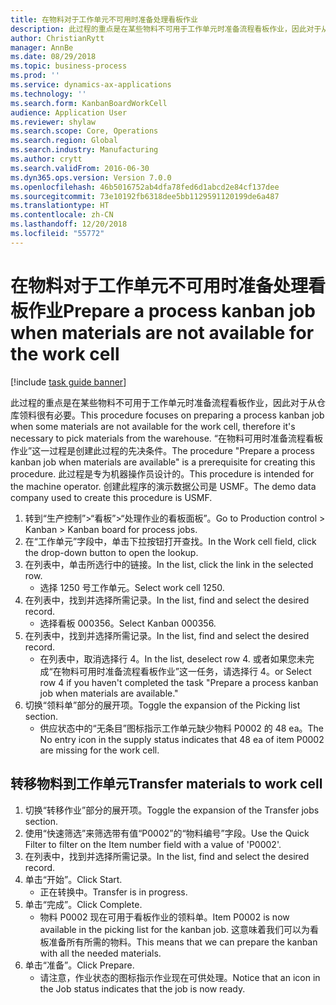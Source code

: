 ```yaml
---
title: 在物料对于工作单元不可用时准备处理看板作业
description: 此过程的重点是在某些物料不可用于工作单元时准备流程看板作业，因此对于从仓库领料很有必要。
author: ChristianRytt
manager: AnnBe
ms.date: 08/29/2018
ms.topic: business-process
ms.prod: ''
ms.service: dynamics-ax-applications
ms.technology: ''
ms.search.form: KanbanBoardWorkCell
audience: Application User
ms.reviewer: shylaw
ms.search.scope: Core, Operations
ms.search.region: Global
ms.search.industry: Manufacturing
ms.author: crytt
ms.search.validFrom: 2016-06-30
ms.dyn365.ops.version: Version 7.0.0
ms.openlocfilehash: 46b5016752ab4dfa78fed6d1abcd2e84cf137dee
ms.sourcegitcommit: 73e10192fb6318dee5bb1129591120199de6a487
ms.translationtype: HT
ms.contentlocale: zh-CN
ms.lasthandoff: 12/20/2018
ms.locfileid: "55772"
---
```

# <a name="prepare-a-process-kanban-job-when-materials-are-not-available-for-the-work-cell"></a><span data-ttu-id="65a88-103">在物料对于工作单元不可用时准备处理看板作业</span><span class="sxs-lookup"><span data-stu-id="65a88-103">Prepare a process kanban job when materials are not available for the work cell</span></span>

[!include [task guide banner](../../includes/task-guide-banner.md)]

<span data-ttu-id="65a88-104">此过程的重点是在某些物料不可用于工作单元时准备流程看板作业，因此对于从仓库领料很有必要。</span><span class="sxs-lookup"><span data-stu-id="65a88-104">This procedure focuses on preparing a process kanban job when some materials are not available for the work cell, therefore it's necessary to pick materials from the warehouse.</span></span> <span data-ttu-id="65a88-105">“在物料可用时准备流程看板作业”这一过程是创建此过程的先决条件。</span><span class="sxs-lookup"><span data-stu-id="65a88-105">The procedure "Prepare a process kanban job when materials are available" is a prerequisite for creating this procedure.</span></span> <span data-ttu-id="65a88-106">此过程是专为机器操作员设计的。</span><span class="sxs-lookup"><span data-stu-id="65a88-106">This procedure is intended for the machine operator.</span></span> <span data-ttu-id="65a88-107">创建此程序的演示数据公司是 USMF。</span><span class="sxs-lookup"><span data-stu-id="65a88-107">The demo data company used to create this procedure is USMF.</span></span>

1. <span data-ttu-id="65a88-108">转到“生产控制”>“看板”>“处理作业的看板面板”。</span><span class="sxs-lookup"><span data-stu-id="65a88-108">Go to Production control > Kanban > Kanban board for process jobs.</span></span>
2. <span data-ttu-id="65a88-109">在“工作单元”字段中，单击下拉按钮打开查找。</span><span class="sxs-lookup"><span data-stu-id="65a88-109">In the Work cell field, click the drop-down button to open the lookup.</span></span>
3. <span data-ttu-id="65a88-110">在列表中，单击所选行中的链接。</span><span class="sxs-lookup"><span data-stu-id="65a88-110">In the list, click the link in the selected row.</span></span>
    * <span data-ttu-id="65a88-111">选择 1250 号工作单元。</span><span class="sxs-lookup"><span data-stu-id="65a88-111">Select work cell 1250.</span></span>  
4. <span data-ttu-id="65a88-112">在列表中，找到并选择所需记录。</span><span class="sxs-lookup"><span data-stu-id="65a88-112">In the list, find and select the desired record.</span></span>
    * <span data-ttu-id="65a88-113">选择看板 000356。</span><span class="sxs-lookup"><span data-stu-id="65a88-113">Select Kanban 000356.</span></span>  
5. <span data-ttu-id="65a88-114">在列表中，找到并选择所需记录。</span><span class="sxs-lookup"><span data-stu-id="65a88-114">In the list, find and select the desired record.</span></span>
    * <span data-ttu-id="65a88-115">在列表中，取消选择行 4。</span><span class="sxs-lookup"><span data-stu-id="65a88-115">In the list, deselect row 4.</span></span> <span data-ttu-id="65a88-116">或者如果您未完成“在物料可用时准备流程看板作业”这一任务，请选择行 4。</span><span class="sxs-lookup"><span data-stu-id="65a88-116">or Select row 4 if you haven't completed the task "Prepare a process kanban job when materials are available."</span></span>  
6. <span data-ttu-id="65a88-117">切换“领料单”部分的展开项。</span><span class="sxs-lookup"><span data-stu-id="65a88-117">Toggle the expansion of the Picking list section.</span></span>
    * <span data-ttu-id="65a88-118">供应状态中的“无条目”图标指示工作单元缺少物料 P0002 的 48 ea。</span><span class="sxs-lookup"><span data-stu-id="65a88-118">The No entry icon in the supply status indicates that 48 ea of item P0002 are missing for the work cell.</span></span>  

## <a name="transfer-materials-to-work-cell"></a><span data-ttu-id="65a88-119">转移物料到工作单元</span><span class="sxs-lookup"><span data-stu-id="65a88-119">Transfer materials to work cell</span></span>
1. <span data-ttu-id="65a88-120">切换“转移作业”部分的展开项。</span><span class="sxs-lookup"><span data-stu-id="65a88-120">Toggle the expansion of the Transfer jobs section.</span></span>
2. <span data-ttu-id="65a88-121">使用“快速筛选”来筛选带有值“P0002”的“物料编号”字段。</span><span class="sxs-lookup"><span data-stu-id="65a88-121">Use the Quick Filter to filter on the Item number field with a value of 'P0002'.</span></span>
3. <span data-ttu-id="65a88-122">在列表中，找到并选择所需记录。</span><span class="sxs-lookup"><span data-stu-id="65a88-122">In the list, find and select the desired record.</span></span>
4. <span data-ttu-id="65a88-123">单击“开始”。</span><span class="sxs-lookup"><span data-stu-id="65a88-123">Click Start.</span></span>
    * <span data-ttu-id="65a88-124">正在转换中。</span><span class="sxs-lookup"><span data-stu-id="65a88-124">Transfer is in progress.</span></span>  
5. <span data-ttu-id="65a88-125">单击“完成”。</span><span class="sxs-lookup"><span data-stu-id="65a88-125">Click Complete.</span></span>
    * <span data-ttu-id="65a88-126">物料 P0002 现在可用于看板作业的领料单。</span><span class="sxs-lookup"><span data-stu-id="65a88-126">Item P0002 is now available in the picking list for the kanban job.</span></span> <span data-ttu-id="65a88-127">这意味着我们可以为看板准备所有所需的物料。</span><span class="sxs-lookup"><span data-stu-id="65a88-127">This means that we can prepare the kanban with all the needed materials.</span></span>  
6. <span data-ttu-id="65a88-128">单击“准备”。</span><span class="sxs-lookup"><span data-stu-id="65a88-128">Click Prepare.</span></span>
    * <span data-ttu-id="65a88-129">请注意，作业状态的图标指示作业现在可供处理。</span><span class="sxs-lookup"><span data-stu-id="65a88-129">Notice that an icon in the Job status indicates that the job is now ready.</span></span>  


